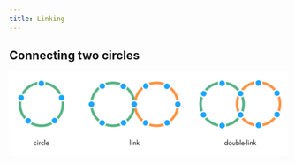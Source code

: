 ```yaml
---
title: Linking
---
```


## Connecting two circles ##

![](img/structural-patterns/circles-and-links.png)

